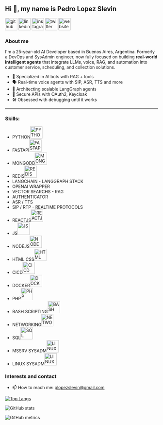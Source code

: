 ## Hi 👋, my name is Pedro Lopez Slevin
[<img src='https://img.icons8.com/ios-glyphs/344/github.png' alt='github' height='40'>](https://github.com/pedroslev)  [<img src='https://img.icons8.com/color/344/linkedin-circled--v1.png' alt='linkedin' height='40'>](https://www.linkedin.com/in/plopezslevin/)  [<img src='https://img.icons8.com/color/344/instagram-new--v1.png' alt='instagram' height='40'>](https://www.instagram.com/pedroslev/)  [<img src='https://img.icons8.com/fluency/344/twitter.png' alt='twitter' height='40'>](https://twitter.com/pedroslevv)  [<img src='https://img.icons8.com/fluency/344/domain.png' alt='website' height='40'>](www.hazear.com)  

### About me
I'm a 25-year-old AI Developer based in Buenos Aires, Argentina. Formerly a DevOps and SysAdmin engineer, now fully focused on building **real-world intelligent agents** that integrate LLMs, voice, RAG, and automation into customer service, scheduling, and collection solutions.


- 🧩 Specialized in AI bots with RAG + tools
- 🗣️ Real-time voice agents with SIP, ASR, TTS and more
- 🧠 Architecting scalable LangGraph agents
- 🔐 Secure APIs with OAuth2, Keycloak
- 🛠️ Obsessed with debugging until it works

---

### Skills:
- PYTHON<img src='https://img.icons8.com/color/344/python--v1.png' alt='PYTHON' height='40'>
- FASTAPI<img src='https://img.icons8.com/ios-filled/344/api.png' alt='FASTAPI' height='40'>
- MONGODB<img src='https://img.icons8.com/color/344/mongodb.png' alt='MONGODB' height='40'>
- REDIS<img src='https://img.icons8.com/color/344/redis.png' alt='REDIS' height='40'>
- LANGCHAIN - LANGGRAPH STACK
- OPENAI WRAPPER
- VECTOR SEARCHS - RAG
- AUTHENTICATOR
- ASR / TTS
- SIP / RTP - REALTIME PROTOCOLS
- REACTJS<img src='https://img.icons8.com/ultraviolet/344/react--v2.png' alt='REACTJS' height='40'>
- JS<img src='https://img.icons8.com/color/344/javascript--v1.png' alt='JS' height='40'>
- NODEJS<img src='https://img.icons8.com/color/344/nodejs.png' alt='NODEJS' height='40'>
- HTML CSS<img src='https://img.icons8.com/external-flaticons-lineal-color-flat-icons/344/external-html-media-agency-flaticons-lineal-color-flat-icons.png' alt='HTML CSS' height='40'>
- CICD<img src='https://img.icons8.com/color/344/jenkins.png' alt='CICD' height='40'>
- DOCKER<img src='https://www.docker.com/wp-content/uploads/2022/03/Moby-logo.png' alt='DOCKER' height='40'>
- PHP<img src='https://img.icons8.com/external-flaticons-lineal-color-flat-icons/344/external-php-web-development-flaticons-lineal-color-flat-icons-2.png' alt='PHP' height='40'>
- BASH SCRIPTING<img src='https://img.icons8.com/plasticine/344/bash.png' alt='BASH' height='40'>
- NETWORKING<img src='https://img.icons8.com/external-itim2101-lineal-color-itim2101/344/external-networking-network-technology-itim2101-lineal-color-itim2101-1.png' alt='NETWORKING' height='40'>
- SQL<img src='https://img.icons8.com/external-flat-juicy-fish/452/external-sql-coding-and-development-flat-flat-juicy-fish.png' alt='SQL' height='40'>
- MSSRV SYSADM<img src='https://img.icons8.com/color/452/windows-logo.png' alt='LINUXSYSADM' height='40'>
- LINUX SYSADM<img src='https://img.icons8.com/color/344/linux--v1.png' alt='LINUXSYSADM' height='40'>



### Interests and contact
- 📫 How to reach me: plopezslevin@gmail.com 


[![Top Langs](https://github-readme-stats.vercel.app/api/top-langs/?username=pedroslev)](https://github.com/anuraghazra/github-readme-stats)

![GitHub stats](https://github-readme-stats.vercel.app/api?username=pedroslev&show_icons=true)  

![GitHub metrics](https://metrics.lecoq.io/pedroslev)  

